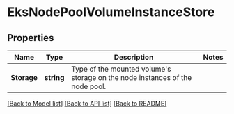# EksNodePoolVolumeInstanceStore

## Properties

Name | Type | Description | Notes
------------ | ------------- | ------------- | -------------
**Storage** | **string** | Type of the mounted volume&#39;s storage on the node instances of the node pool. | 

[[Back to Model list]](../README.md#documentation-for-models) [[Back to API list]](../README.md#documentation-for-api-endpoints) [[Back to README]](../README.md)


